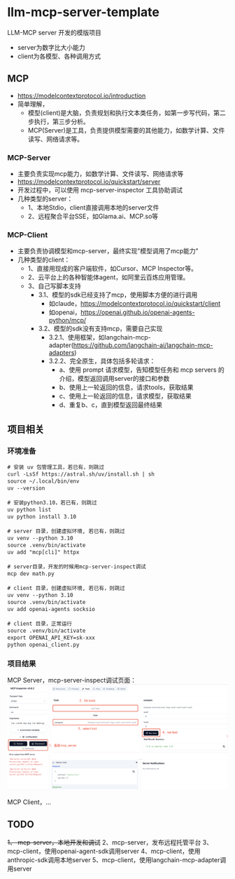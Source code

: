 # llm-mcp-server-template
LLM-MCP server 开发的模版项目
- server为数字比大小能力
- client为各模型、各种调用方式

## MCP
- https://modelcontextprotocol.io/introduction
- 简单理解，
    - 模型(client)是大脑，负责规划和执行文本类任务，如第一步写代码，第二步执行，第三步分析。
    - MCP(Server)是工具，负责提供模型需要的其他能力，如数学计算、文件读写、网络请求等。
 
 ### MCP-Server
 - 主要负责实现mcp能力，如数学计算、文件读写、网络请求等
 - https://modelcontextprotocol.io/quickstart/server
 - 开发过程中，可以使用 mcp-server-inspector 工具协助调试
 - 几种类型的server：
    - 1、本地Stdio，client直接调用本地的server文件
    - 2、远程聚合平台SSE，如Glama.ai、MCP.so等

 ### MCP-Client
- 主要负责协调模型和mcp-server，最终实现"模型调用了mcp能力"
- 几种类型的client：
    - 1、直接用现成的客户端软件，如Cursor、MCP Inspector等。
    - 2、云平台上的各种智能体agent，如阿里云百炼应用管理。
    - 3、自己写脚本支持
        - 3.1、模型的sdk已经支持了mcp，使用脚本方便的进行调用
            - 如claude，https://modelcontextprotocol.io/quickstart/client
            - 如openai，https://openai.github.io/openai-agents-python/mcp/
        - 3.2、模型的sdk没有支持mcp，需要自己实现
            - 3.2.1、使用框架，如langchain-mcp-adapter(https://github.com/langchain-ai/langchain-mcp-adapters)
            - 3.2.2、完全原生，具体包括多轮请求：
                - a、使用 prompt 请求模型，告知模型任务和 mcp servers 的介绍，模型返回调用server的接口和参数
                - b、使用上一轮返回的信息，请求tools，获取结果
                - c、使用上一轮返回的信息，请求模型，获取结果
                - d、重复b、c，直到模型返回最终结果

## 项目相关

### 环境准备
```
# 安装 uv 包管理工具，若已有，则跳过
curl -LsSf https://astral.sh/uv/install.sh | sh
source ~/.local/bin/env
uv --version

# 安装python3.10，若已有，则跳过
uv python list
uv python install 3.10

# server 目录，创建虚拟环境, 若已有，则跳过
uv venv --python 3.10
source .venv/bin/activate
uv add "mcp[cli]" httpx

# server目录，开发的时候用mcp-server-inspect调试
mcp dev math.py

# client 目录，创建虚拟环境, 若已有，则跳过
uv venv --python 3.10
source .venv/bin/activate
uv add openai-agents socksio

# client 目录，正常运行
source .venv/bin/activate
export OPENAI_API_KEY=sk-xxx
python openai_client.py
```

### 项目结果
MCP Server，mcp-server-inspect调试页面：
![mcp-server-inspect](https://github.com/coderzzy/llm-mcp-server-template/blob/main/README_files/MCP_Inspector.jpg)

MCP Client，...

## TODO
~~1、 mcp-server，本地开发和调试~~
2、mcp-server，发布远程托管平台
3、mcp-client，使用openai-agent-sdk调用server
4、mcp-client，使用anthropic-sdk调用本地server
5、mcp-client，使用langchain-mcp-adapter调用server
